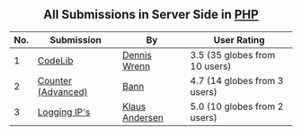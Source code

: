 ﻿<div align="center">

## All Submissions in Server Side in [PHP](../ByWorld/php.md)

</div>

No.  | Submission | By   | User Rating
---- | ---------- | ---- | -----------
1 | [CodeLib<br />](https://github.com/Planet-Source-Code/dennis-wrenn-codelib__8-243) | [Dennis Wrenn](../ByAuthor/dennis-wrenn.md) | 3.5 (35 globes from 10 users)
2 | [Counter \(Advanced\)<br />](https://github.com/Planet-Source-Code/bann-counter-advanced__8-233) | [Bann](../ByAuthor/bann.md) | 4.7 (14 globes from 3 users)
3 | [Logging IP's<br />](https://github.com/Planet-Source-Code/klaus-andersen-logging-ip-s__8-659) | [Klaus Andersen](../ByAuthor/klaus-andersen.md) | 5.0 (10 globes from 2 users)
